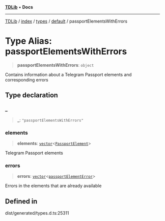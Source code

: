 [**TDLib**](../../../../../../README.md) • **Docs**

***

[TDLib](../../../../../../modules.md) / [index](../../../../../README.md) / [types](../../../README.md) / [default](../README.md) / passportElementsWithErrors

# Type Alias: passportElementsWithErrors

> **passportElementsWithErrors**: `object`

Contains information about a Telegram Passport elements and corresponding errors

## Type declaration

### \_

> **\_**: `"passportElementsWithErrors"`

### elements

> **elements**: [`vector`](vector.md)\<[`PassportElement`](PassportElement.md)\>

Telegram Passport elements

### errors

> **errors**: [`vector`](vector.md)\<[`passportElementError`](passportElementError-1.md)\>

Errors in the elements that are already available

## Defined in

dist/generated/types.d.ts:25311
